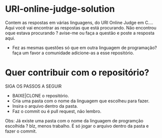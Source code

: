 # URI-online-judge-solution
Contem as respostas em várias linguagens, do URI Online Judge em C....
Aqui você vai encontrar as respostas que está procurando.
Não encontrou oque estava procurando ? avise-me ou faça a questão e poste a resposta aqui.

 - Fez as mesmas questões só que em outra linguagem de programação? faça um favor a comunidade adicione-as a esse repositório.
 
  <h1>Quer contribuir com o repositório? </h1>
  SIGA OS PASSOS A SEGUIR
  
   - BAIXE|CLONE o repositório.
   - Cria uma pasta com o nome da linguagem que escolheu para fazer.
   - Insira o arquivo dentro da pasta.
   - Faz o commit ou é pull request, não lembro.

Obs: Já existe uma pasta com o nome da linguagem de programção escolhida ? blz, menos trabalho.
É só jogar o arquivo dentro da pasta e fazer o commit.

